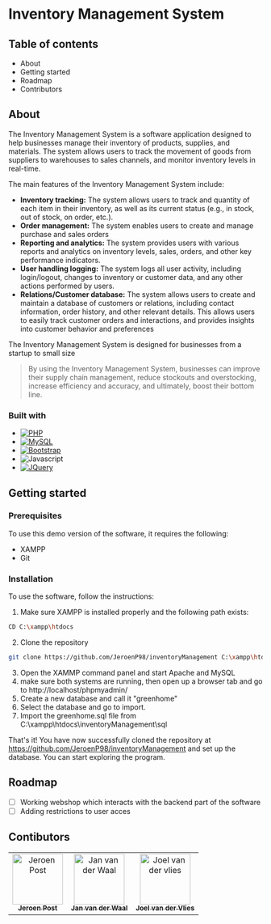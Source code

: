 # Inventory Management System

## Table of contents

* About
* Getting started
* Roadmap
* Contributors

## About

The Inventory Management System is a software application designed to help businesses manage their inventory of products, supplies, and materials. The system allows users to track the movement of goods from suppliers to warehouses to sales channels, and monitor inventory levels in real-time.

The main features of the Inventory Management System include:

* **Inventory tracking:** The system allows users to track and quantity of each item in their inventory, as well as its current status (e.g., in stock, out of stock, on order, etc.).
* **Order management:** The system enables users to create and manage purchase and sales orders
* **Reporting and analytics:** The system provides users with various reports and analytics on inventory levels, sales, orders, and other key performance indicators.
* **User handling logging:** The system logs all user activity, including login/logout, changes to inventory or customer data, and any other actions performed by users.
* **Relations/Customer database:** The system allows users to create and maintain a database of customers or relations, including contact information, order history, and other relevant details. This allows users to easily track customer orders and interactions, and provides insights into customer behavior and preferences

The Inventory Management System is designed for businesses from a startup to small size

> By using the Inventory Management System, businesses can improve their supply chain management, reduce stockouts and overstocking, increase efficiency and accuracy, and ultimately, boost their bottom line.

### Built with

* [![PHP](https://img.shields.io/badge/PHP-777BB4?style=for-the-badge&logo=php&logoColor=white)](https://php.net)
* [![MySQL](https://img.shields.io/badge/MySQL-4479A1?style=for-the-badge&logo=mysql&logoColor=white)](https://https://www.mysql.com/)
* [![Bootstrap](https://img.shields.io/badge/Bootstrap-563D7C?style=for-the-badge&logo=bootstrap&logoColor=white)](https://getbootstrap.com)
* ![Javascript](https://img.shields.io/badge/Javascript-F7DF1E?style=for-the-badge&logo=javascript&logoColor=white)
* [![JQuery](https://img.shields.io/badge/jQuery-0769AD?style=for-the-badge&logo=jquery&logoColor=white)](https://jquery.com)

## Getting started

### Prerequisites

To use this demo version of the software, it requires the following:

* XAMPP
* Git

### Installation

To use the software, follow the instructions:

1. Make sure XAMPP is installed properly and the following path exists:
```bash
CD C:\xampp\htdocs
```
2. Clone the repository
```bash
git clone https://github.com/JeroenP98/inventoryManagement C:\xampp\htdocs\inventoryManagement
```
3. Open the XAMMP command panel and start Apache and MySQL
4. make sure both systems are running, then open up a browser tab and go to http://localhost/phpmyadmin/ 
5. Create a new database and call it "greenhome"
6. Select the database and go to import.
7. Import the greenhome.sql file from C:\xampp\htdocs\inventoryManagement\sql

That's it! You have now successfully cloned the repository at https://github.com/JeroenP98/inventoryManagement and set up the database. You can start exploring the program.

## Roadmap

* [ ] Working webshop which interacts with the backend part of the software
* [ ] Adding restrictions to user acces

## Contibutors
<table>
  <tr>
    <td align="center"><a href="https://github.com/JeroenP98"><img src="https://avatars.githubusercontent.com/u/104794195?v=4" width="100px;" alt="Jeroen Post"/><br /><sub><b>Jeroen Post</b></sub></a><br /></td>
    <td align="center"><a href="https://github.com/Janvanderwaal"><img src="https://avatars.githubusercontent.com/u/63095898?v=4" width="100px;" alt="Jan van der Waal"/><br /><sub><b>Jan van der Waal</b></sub></a><br /></td>
    <td align="center"><a href="https://github.com/JoelvdVlies"><img src="https://avatars.githubusercontent.com/u/102468722?v=4" width="100px;" alt="Joel van der vlies"/><br /><sub><b>Joel van der Vlies</b></sub></a><br /></td>
  </tr>
